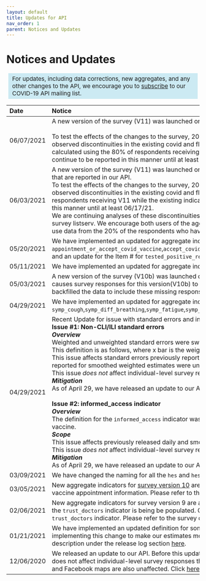 ```yaml
---
layout: default
title: Updates for API
nav_order: 1
parent: Notices and Updates
---
```


# Notices and Updates
<div style="background-color: #cae9f3f3; padding: 5px 10px; font-size:15px; margin-left: 5px; margin-right: 5px;">
For updates, including data corrections, new aggregates, and any other changes to the API, we encourage you to <a href="https://listserv.umd.edu/cgi-bin/wa?SUBED1=COVID19-API&A=1" target='_blank'>subscribe</a> to our COVID-19 API mailing list.
</div>

| Date                | Notice            |
|:--------------------|:------------------|
|06/07/2021            | A new version of the survey (V11) was launched on 05/20/2021. This was a major revision of the survey, and we have observed discontinuities in the covid and flu aggregate indicators as a result of these revisions. <br><br>To test the effects of the changes to the survey, 20% of respondents have been receiving the old version of the survey (V10) and 80% have been receiving the new version of the survey (V11) since its launch on 05/20/2021. To enable monitoring of the observed discontinuities in the existing covid and flu aggregate indicators, we added two new aggregate indicators to the API, cli_w11 and ili_w11, which are calculated using the same methodology. These new indicators (cli_w11 and ili_w11) will be calculated using the 80% of respondents receiving V11 while the existing indicators (covid and flu) will be backfilled to be calculated using the 20% of respondents receiving V10. The new and existing indicators will be backfilled to 05/20/2021 and will continue to be reported in this manner until at least 06/17/21. |
| 06/03/2021           | A new version of the survey (V11) was launched on 05/20/2021. This was a major revision of the survey, and as a result of these revisions, we have observed discontinuities in our covid (COVID-like illness) and flu (influenza-like illness) aggregate indicators that are reported in our API. <br/>To test the effects of the changes to the survey, 20% of respondents have been receiving the old version of the survey (V10) and 80% have been receiving the new version of the survey (V11) since its launch on 05/20/2021. To enable monitoring of the observed discontinuities in the existing covid and flu aggregate indicators, we will be adding two new aggregate indicators to the API,which are calculated using the same methodology. These new indicators (cli and ili) will be calculated using the 80% of respondents receiving V11 while the existing indicators (covid and flu) will be changed to be calculated using only the 20% of respondents receiving V10. The new and existing indicators will be backfilled to 05/20/2021 and will continue to be reported in this manner until at least 06/17/21. <br/>We are continuing analyses of these discontinuities, but in the interim, we encourage users of the aggregate data to re-pull the backfilled “covid” and “flu”indicators when they become available. To be notified when they are ready, please [subscribe](https://listserv.umd.edu/cgi-bin/wa?SUBED1=COVID19-API&A=1) to our survey listserv. We encourage both users of the aggregate data as well as microdata users to use caution for comparing data collected after 05/20/2021 to data collected before 05/20/2021 for other indicators as well. We also encourage microdata users to use data from the 20% of the respondents who have been receiving the old version of the survey (V10) to evaluate the effects of the survey revisions for the survey questions used in their analyses. |
| 05/20/2021           | We have implemented an updated for aggregate indicators in the UMD Open Data API. They are `vaccinated_appointment_or_accept`, `appointment_or_accept_covid_vaccine`,`accept_covid_vaccine_no_appointment`,`appointment_not_vaccinated`,`vaccine_tried`,`activity_large_event`,`activity_public_transit`,`activity_restaurant_bar`,`activity_shop`,`activity_spent_time`,`activity_work_outside_home` and an update for the Item # for `tested_positive_recent`,`tested_positive_recent`,and `hesitant_sideeffects`. |
| 05/11/2021           | We have implemented an updated for aggregate indicators in the UMD Open Data API. They are `flu_vaccine_thisyr`, `flu_vaccine_lastyr`, and `avoid_contact`. |
| 05/03/2021           | A new version of the survey (V10b) was launched on 04/26/2021. V10b remains the same configuration as V10 and only differs in the backend survey response collection process . Due to a data processing issue in our pipelines, we have found a bug that causes survey responses for this version(V10b) to not be included in the microdata and aggregations provided by the API. Microdata files and aggregates from 4/27/2021 to 5/1/2021 were affected. As of 5/3/2021, we have implemented a hotfix and backfilled the data to include these missing responses. Re-downloading the data will correct any issues with missing responses. |
| 04/29/2021           | We have implemented an updated for aggregate indicators in the UMD Open Data API. They are `pay_test`, `reduce_spending`, `symp_chills`, `symp_sleep_changes`, `testing_rate`, `tested_positive_14d`, `tested_positive_recent`, `symp_fever`, `symp_cough`,`symp_diff_breathing`,`symp_fatigue`,`symp_stuffy_nose`,`symp_aches`,`symp_sore_throat`,`symp_chest_pain`,`symp_nausea`,`symp_eye_pain`,`symp_headache`,`sick_spend_time_7d`,and `ever_tested`. |
| 04/29/2021           | Recent Update for issue with standard errors and informed_access:<br/>**Issue #1: Non-CLI/ILI standard errors**<br/>***Overview*** <br/>Weighted and unweighted standard errors were switched in our API for the Global COVID-19 Symptom Survey. While implementing the fix, we aligned the weighted standard error definition with that used in the contingency table aggregates and for CLI/ILI. This definition is as follows, where x bar is the weighted mean: ![std_equation](https://render.githubusercontent.com/render/math?math=\sqrt\frac{\sum_i{w_i^2(x_i-\bar{x})^2}}{(\sum_i{w_i})^2}) <br/>***Scope***<br/>This issue affects standard errors previously reported in our [aggregate data API](https://covidmap.umd.edu/api.html) for all indicators except CLI and ILI. It affects both daily and smoothed estimates, even though only weighted estimates are reported for smoothed (i.e., the SEs previously reported for smoothed weighted estimates were unweighted).<br/>This issue *does not* affect individual-level survey responses that are provided to entities who have signed a microdata use agreement. It also does not affect the US data which has been collected and distributed by Carnegie Mellon University.<br/>***Mitigation***<br/>As of April 29, we have released an update to our API that fixes the issue for both historic and future data. Users who have downloaded historic data will need to re-download the data to ensure that they have up-to-date estimates.<br/><br/>**Issue #2: informed_access indicator**<br/>***Overview***<br/>The definition for the `informed_access` indicator was implemented incorrectly. The definition has been revised and now reflects the percentage of respondents who reported being very informed or moderately informed about how to be able to get a COVID-19 vaccine.<br/>***Scope***<br/>This issue affects previously released daily and smoothed estimates for the informed_access indicator for all dates on which the indicator was available (from 2021-03-01 onward).<br/>This issue *does not* affect individual-level survey responses that are provided to entities who have signed a microdata use agreement. It also does not affect the US data which has been collected and distributed by Carnegie Mellon University.<br/>***Mitigation***<br/>As of April 29, we have released an update to our API that fixes the issue for both historic and future data. Users who have downloaded historic data will need to re-download the data to ensure that they have up-to-date estimates. |
| 03/09/2021            | We have changed the naming for all the `hes` and `hesitant` indicators, **except** for the `hesitant_sideeffects` indicator. We have replaced `hes` and `hesitant` with `barrier_reason`. This change was implemented to better describe what the indicators represent. |
| 03/05/2021            | New aggregate indicators for [survey version 10](https://covidmap.umd.edu/document/COVID19_symptom_survey_intl_V10.pdf) are available now. These include indicators for barrier reasons for why respondents don't think they need a COVID-19 vaccine, how informed respondents are about the COVID-19 vaccine, and indicators on vaccine appointment information. Please refer to the survey instrument documentation for more information on the questions used for these indicators.  | 
| 02/06/2021            | New aggregate indicators for survey version 9 are available now. These include indicators for barrier reasons for vaccine acceptance from V5 question in [survey version 9](https://covidmap.umd.edu/document/COVID19_symptom_survey_intl_V9.pdf). The `trust_healthcare` indicator will be discontinued as of 2/14/2021. As of 2/6/2021, the `trust_doctors` indicator is being be populated. Question `V4_2`, which was used for the `trust_healthcare` indicator, has been discontinued in survey version 9. Question `V4_6` replaces question `V4_2` in survey version 9. Question `V4_6` is used in the `trust_doctors` indicator. Please refer to the survey documentation for more information on the question differences.     |
| 01/21/2021           | We have implemented an updated definition for some of the aggregate indicators in the UMD Open Data API. This definition change impacts the following indicators: `mask-wearing`, `financial worry`, `social distancing`, and `vaccine acceptance`. We are implementing this change to make our estimates more directly comparable to those in [Carnegie Mellon University Delphi research group’s COVIDcast API](https://cmu-delphi.github.io/delphi-epidata/api/covidcast-signals/fb-survey.html), which uses data from the US version of the COVID-19 Symptom Survey. Find a more detailed description under the release log section [here](https://covidmap.umd.edu/methodology.html).|
| 12/06/2020           | We released an update to our API. Before this update, the definition of COVID-like illness(CLI) and influenza-like illness (ILI) had been inadvertently switched in the API data. We have implemented a fix that corrects both historic and future data. This issue does not affect individual-level survey responses that are provided to entities who have signed a microdata use agreement. It also does not affect the US data which has been collected and distributed by Carnegie Mellon University. US estimates in the UMD and Facebook maps are also unaffected. Click [here](https://covidmap.umd.edu/api_fix_summary.html) to read a detailed summary of the issue and fix. |

